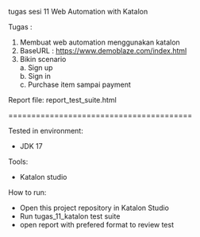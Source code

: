 tugas sesi 11 Web Automation with Katalon  

Tugas :
1. Membuat web automation menggunakan katalon  
2. BaseURL : https://www.demoblaze.com/index.html  
3. Bikin scenario  
    a. Sign up  
    b. Sign in  
    c. Purchase item sampai payment  

Report file:
    report_test_suite.html

========================================

Tested in environment:
- JDK 17

Tools:
- Katalon studio

How to run:
- Open this project repository in Katalon Studio
- Run tugas_11_katalon test suite
- open report with prefered format to review test